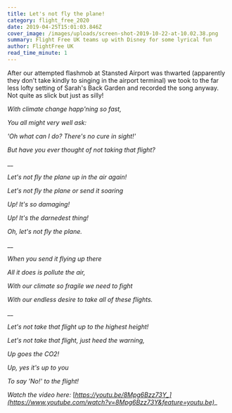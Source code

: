 ```yaml
---
title: Let's not fly the plane!
category: flight_free_2020
date: 2019-04-25T15:01:03.846Z
cover_image: /images/uploads/screen-shot-2019-10-22-at-10.02.38.png
summary: Flight Free UK teams up with Disney for some lyrical fun
author: FlightFree UK
read_time_minute: 1
---
```

After our attempted flashmob at Stansted Airport was thwarted (apparently they don't take kindly to singing in the airport terminal) we took to the far less lofty setting of Sarah's Back Garden and recorded the song anyway. Not quite as slick but just as silly!

_With climate change happ'ning so fast,_ 

_You all might very well ask:_ 

_'Oh what can I do? There's no cure in sight!'_ 

_But have you ever thought of not taking that flight?_  

__

_Let's not fly the plane up in the air again!_ 

_Let's not fly the plane or send it soaring_ 

_Up! It's so damaging!_ 

_Up! It's the darnedest thing!_ 

_Oh, let's not fly the plane._  

__

_When you send it flying up there_ 

_All it does is pollute the air,_ 

_With our climate so fragile we need to fight_ 

_With our endless desire to take all of these flights._  

__

_Let's not take that flight up to the highest height!_ 

_Let's not take that flight, just heed the warning,_ 

_Up goes the CO2!_  

_Up, yes it's up to you_ 

_To say 'No!' to the flight!_

_Watch the video here:_ [_https://youtu.be/8Mpg6Bzz73Y_](https://www.youtube.com/watch?v=8Mpg6Bzz73Y&feature=youtu.be)__
